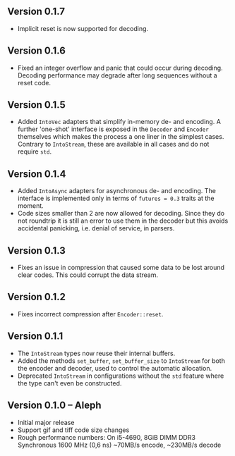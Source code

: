 ## Version 0.1.7

- Implicit reset is now supported for decoding.

## Version 0.1.6

- Fixed an integer overflow and panic that could occur during decoding.
  Decoding performance may degrade after long sequences without a reset code.

## Version 0.1.5

- Added `IntoVec` adapters that simplify in-memory de- and encoding. A further
  'one-shot' interface is exposed in the `Decoder` and `Encoder` themselves
  which makes the process a one liner in the simplest cases. Contrary to
  `IntoStream`, these are available in all cases and do not require `std`.

## Version 0.1.4

- Added `IntoAsync` adapters for asynchronous de- and encoding. The interface
  is implemented only in terms of `futures = 0.3` traits at the moment.
- Code sizes smaller than 2 are now allowed for decoding. Since they do not
  roundtrip it is still an error to use them in the decoder but this avoids
  accidental panicking, i.e. denial of service, in parsers.

## Version 0.1.3

- Fixes an issue in compression that caused some data to be lost around clear
  codes. This could corrupt the data stream.

## Version 0.1.2

- Fixes incorrect compression after `Encoder::reset`.

## Version 0.1.1 

- The `IntoStream` types now reuse their internal buffers.
- Added the methods `set_buffer`, `set_buffer_size` to `IntoStream` for both
  the encoder and decoder, used to control the automatic allocation.
- Deprecated `IntoStream` in configurations without the `std` feature where the
  type can't even be constructed.

## Version 0.1.0 – Aleph

- Initial major release
- Support gif and tiff code size changes
- Rough performance numbers:
  On i5-4690, 8GiB DIMM DDR3 Synchronous 1600 MHz (0,6 ns)
  ~70MB/s encode, ~230MB/s decode

